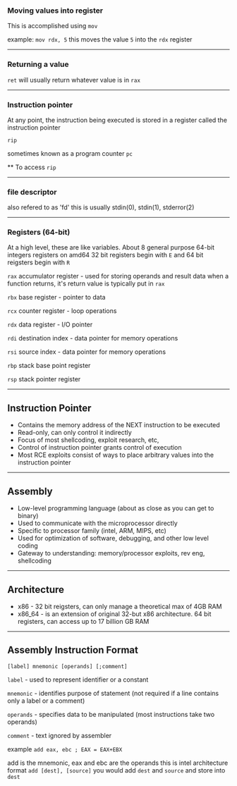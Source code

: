 
### Moving values into register

This is accomplished using `mov`

example:
`mov rdx, 5`
this moves the value `5` into the `rdx` register


---

### Returning a value
`ret` will usually return whatever value is in `rax`


---

### Instruction pointer
At any point, the instruction being executed is stored in a register called the instruction pointer

`rip` 

sometimes known as a program counter `pc`

** To access `rip` 


---

### file descriptor

also refered to as 'fd' this is usually stdin(0), stdin(1), stderror(2)

---


### Registers (64-bit)
At a high level, these are like variables. About 8 general purpose 64-bit integers registers on amd64
32 bit registers begin with `E` and 64 bit reigsters begin with `R`

`rax`
accumulator register - used for storing operands and result data
when a function returns, it's return value is typically put in `rax`

`rbx`
base register - pointer to data

`rcx`
counter register - loop operations

`rdx`
data register - I/O pointer

`rdi`
destination index - data pointer for memory operations

`rsi`
source index - data pointer for memory operations

`rbp`
stack base point register

`rsp`
stack pointer register

---

## Instruction Pointer

- Contains the memory address of the NEXT instruction to be executed
- Read-only, can only control it indirectly
- Focus of most shellcoding, exploit research, etc,
- Control of instruction pointer grants control of execution
- Most RCE exploits consist of ways to place arbitrary values into the instruction pointer


---

## Assembly

- Low-level programming language (about as close as you can get to binary)
- Used to communicate with the microprocessor directly
- Specific to processor family (intel, ARM, MIPS, etc)
- Used for optimization of software, debugging, and other low level coding
- Gateway to understanding: memory/processor exploits, rev eng, shellcoding


---

## Architecture

- x86 - 32 bit reigsters, can only manage a theoretical max of 4GB RAM
- x86_64 - is an extension of original 32-but x86 architecture. 64 bit registers, can access up to 17 billion GB RAM


---

## Assembly Instruction Format

```
[label] mnemonic [operands] [;comment]
```

`label` - used to represent identifier or a constant

`mnemonic` - identifies purpose of statement (not required if a line contains only a label or a comment)

`operands` - specifies data to be manipulated (most instructions take two operands)

`comment` - text ignored by assembler


example
`add eax, ebc ; EAX = EAX+EBX`


add is the mnemonic, eax and ebc are the operands
this is intel architecture format
`add [dest], [source]` you would add `dest` and `source` and store into `dest`




